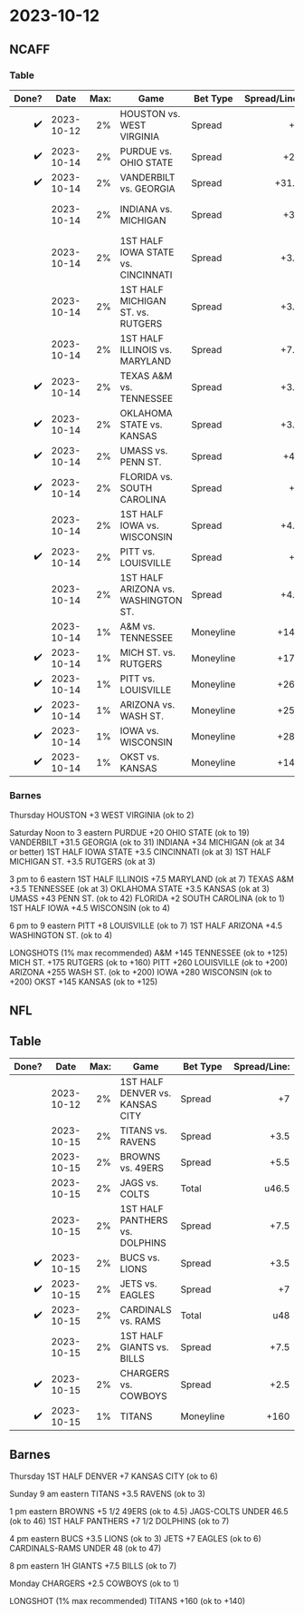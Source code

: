 # 2023-10-12

## NCAFF

### Table

|              Done? | Date       | Max: | Game                                | Bet Type  | Spread/Line: | Notes:             |
| -----------------: | ---------- | ---: | ----------------------------------- | --------- | -----------: | ------------------ |
| :heavy_check_mark: | 2023-10-12 |   2% | HOUSTON vs. WEST VIRGINIA           | Spread    |           +3 | ok to 2            |
| :heavy_check_mark: | 2023-10-14 |   2% | PURDUE vs. OHIO STATE               | Spread    |          +20 | ok to 19           |
| :heavy_check_mark: | 2023-10-14 |   2% | VANDERBILT vs. GEORGIA              | Spread    |        +31.5 | ok to 31           |
|                    | 2023-10-14 |   2% | INDIANA vs. MICHIGAN                | Spread    |          +34 | ok at 34 or better |
|                    | 2023-10-14 |   2% | 1ST HALF IOWA STATE vs. CINCINNATI  | Spread    |         +3.5 | ok at 3            |
|                    | 2023-10-14 |   2% | 1ST HALF MICHIGAN ST. vs. RUTGERS   | Spread    |         +3.5 | ok at 3            |
|                    | 2023-10-14 |   2% | 1ST HALF ILLINOIS vs. MARYLAND      | Spread    |         +7.5 | ok at 7            |
| :heavy_check_mark: | 2023-10-14 |   2% | TEXAS A&M vs. TENNESSEE             | Spread    |         +3.5 | ok at 3            |
| :heavy_check_mark: | 2023-10-14 |   2% | OKLAHOMA STATE vs. KANSAS           | Spread    |         +3.5 | ok at 3            |
| :heavy_check_mark: | 2023-10-14 |   2% | UMASS vs. PENN ST.                  | Spread    |          +43 | ok to 42           |
| :heavy_check_mark: | 2023-10-14 |   2% | FLORIDA vs. SOUTH CAROLINA          | Spread    |           +2 | ok to 1            |
|                    | 2023-10-14 |   2% | 1ST HALF IOWA vs. WISCONSIN         | Spread    |         +4.5 | ok to 4            |
| :heavy_check_mark: | 2023-10-14 |   2% | PITT vs. LOUISVILLE                 | Spread    |           +8 | ok to 7            |
|                    | 2023-10-14 |   2% | 1ST HALF ARIZONA vs. WASHINGTON ST. | Spread    |         +4.5 | ok to 4            |
|                    | 2023-10-14 |   1% | A&M vs. TENNESSEE                   | Moneyline |         +145 | ok to +125         |
| :heavy_check_mark: | 2023-10-14 |   1% | MICH ST. vs. RUTGERS                | Moneyline |         +175 | ok to +160         |
| :heavy_check_mark: | 2023-10-14 |   1% | PITT vs. LOUISVILLE                 | Moneyline |         +260 | ok to +200         |
| :heavy_check_mark: | 2023-10-14 |   1% | ARIZONA vs. WASH ST.                | Moneyline |         +255 | ok to +200         |
| :heavy_check_mark: | 2023-10-14 |   1% | IOWA vs. WISCONSIN                  | Moneyline |         +280 | ok to +200         |
| :heavy_check_mark: | 2023-10-14 |   1% | OKST vs. KANSAS                     | Moneyline |         +145 | ok to +125         |


### Barnes

Thursday
HOUSTON +3 WEST VIRGINIA (ok to 2)

Saturday
Noon to 3 eastern
PURDUE +20 OHIO STATE (ok to 19)
VANDERBILT +31.5 GEORGIA (ok to 31)
INDIANA +34 MICHIGAN (ok at 34 or better)
1ST HALF IOWA STATE +3.5 CINCINNATI (ok at 3)
1ST HALF MICHIGAN ST. +3.5 RUTGERS (ok at 3)

3 pm to 6 eastern
1ST HALF ILLINOIS +7.5 MARYLAND (ok at 7)
TEXAS A&M +3.5 TENNESSEE (ok at 3)
OKLAHOMA STATE +3.5 KANSAS (ok at 3)
UMASS +43 PENN ST. (ok to 42)
FLORIDA +2 SOUTH CAROLINA (ok to 1)
1ST HALF IOWA +4.5 WISCONSIN (ok to 4)

6 pm to 9 eastern
PITT +8 LOUISVILLE (ok to 7)
1ST HALF ARIZONA +4.5 WASHINGTON ST. (ok to 4)

LONGSHOTS (1% max recommended)
A&M +145 TENNESSEE (ok to +125)
MICH ST. +175 RUTGERS (ok to +160)
PITT +260 LOUISVILLE (ok to +200)
ARIZONA +255 WASH ST. (ok to +200)
IOWA +280 WISCONSIN (ok to +200)
OKST +145 KANSAS (ok to +125)

## NFL

## Table

|              Done? | Date       | Max: | Game                            | Bet Type  | Spread/Line: | Notes:     |
| -----------------: | ---------- | ---: | ------------------------------- | --------- | -----------: | ---------- |
|                    | 2023-10-12 |   2% | 1ST HALF DENVER vs. KANSAS CITY | Spread    |           +7 | ok to 6    |
|                    | 2023-10-15 |   2% | TITANS vs. RAVENS               | Spread    |         +3.5 | ok to 3    |
|                    | 2023-10-15 |   2% | BROWNS vs. 49ERS                | Spread    |         +5.5 | ok to 4.5  |
|                    | 2023-10-15 |   2% | JAGS vs. COLTS                  | Total     |        u46.5 | ok to 46   |
|                    | 2023-10-15 |   2% | 1ST HALF PANTHERS vs. DOLPHINS  | Spread    |         +7.5 | ok to 7    |
| :heavy_check_mark: | 2023-10-15 |   2% | BUCS vs. LIONS                  | Spread    |         +3.5 | ok to 3    |
| :heavy_check_mark: | 2023-10-15 |   2% | JETS vs. EAGLES                 | Spread    |           +7 | ok to 6    |
| :heavy_check_mark: | 2023-10-15 |   2% | CARDINALS vs. RAMS              | Total     |          u48 | ok to 47   |
|                    | 2023-10-15 |   2% | 1ST HALF GIANTS vs. BILLS       | Spread    |         +7.5 | ok to 7    |
| :heavy_check_mark: | 2023-10-15 |   2% | CHARGERS vs. COWBOYS            | Spread    |         +2.5 | ok to 1    |
| :heavy_check_mark: | 2023-10-15 |   1% | TITANS                          | Moneyline |         +160 | ok to +140 |


## Barnes

Thursday
1ST HALF DENVER +7 KANSAS CITY (ok to 6)

Sunday
9 am eastern
TITANS +3.5 RAVENS (ok to 3)

1 pm eastern
BROWNS +5 1/2 49ERS (ok to 4.5)
JAGS-COLTS UNDER 46.5 (ok to 46)
1ST HALF PANTHERS +7 1/2 DOLPHINS (ok to 7)

4 pm eastern
BUCS +3.5 LIONS (ok to 3)
JETS +7 EAGLES (ok to 6)
CARDINALS-RAMS UNDER 48 (ok to 47)

8 pm eastern
1H GIANTS +7.5 BILLS (ok to 7)

Monday
CHARGERS +2.5 COWBOYS (ok to 1)

LONGSHOT (1% max recommended)
TITANS +160 (ok to +140)